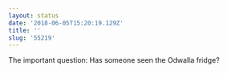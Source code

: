 ```yaml
---
layout: status
date: '2018-06-05T15:20:19.129Z'
title: ''
slug: '55219'
---
```

The important question: Has someone seen the Odwalla fridge?
